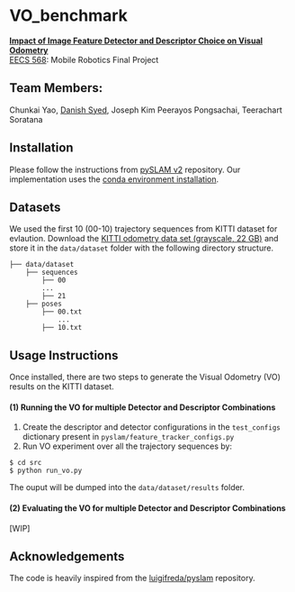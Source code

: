 # VO_benchmark
[**Impact of Image Feature Detector and Descriptor Choice on Visual Odometry**]()   
[EECS 568](): Mobile Robotics Final Project

## Team Members:
Chunkai Yao, [Danish Syed](https://dysdsyd.github.io), Joseph Kim Peerayos Pongsachai, Teerachart Soratana

## Installation
Please follow the instructions from [pySLAM v2](https://github.com/luigifreda/pyslam/blob/master/CONDA.md) repository. Our implementation uses the [conda environment installation](https://github.com/luigifreda/pyslam/blob/master/CONDA.md).


## Datasets
We used the first 10 (00-10) trajectory sequences from KITTI dataset for evlaution. Download the [KITTI odometry data set (grayscale, 22 GB)](http://www.cvlibs.net/datasets/kitti/eval_odometry.php) and store it in the `data/dataset` folder with the following directory structure.
```
├── data/dataset
    ├── sequences
        ├── 00
        ...
        ├── 21
    ├── poses
        ├── 00.txt
            ...
        ├── 10.txt

```

## Usage Instructions
Once installed, there are two steps to generate the Visual Odometry (VO) results on the KITTI dataset. 

#### (1) Running the VO for multiple Detector and Descriptor Combinations
1. Create the descriptor and detector configurations in the `test_configs` dictionary present in `pyslam/feature_tracker_configs.py` 
2. Run VO experiment over all the trajectory sequences by:
```
$ cd src
$ python run_vo.py
```
The ouput will be dumped into the `data/dataset/results` folder.

#### (2) Evaluating the VO for multiple Detector and Descriptor Combinations
[WIP]


## Acknowledgements
The code is heavily inspired from the [luigifreda/pyslam](https://github.com/luigifreda/pyslam) repository.
